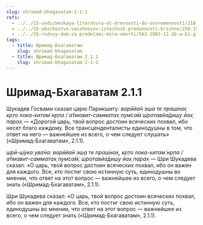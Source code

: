 ```yaml
---
slug: shrimad-bhagavatam-2-1-1
refs:
  - ../../15-vedicheskaya-literatura-ot-drevnosti-do-sovremennosti/218-1981-03-03-a1-dva-kachestva-sovershennogo-voprosa-v-shrimad-bhagavatam.md
  - ../../16-obschestvo-vaishnavov-istochnik-predannosti-krishne/258-1981-03-03-c5-nadmirnaya-priroda-vajshnava-beseda-s-satsvarupoj-maharadzhem.md
  - ../../35-rodnoy-dom-za-predelami-mira-smerti/563-1983-11-26-a-b1-glavnyj-vopros-beseda-tsarya-parikshita-so-svyatym-shukadevom.md
tags:
  - title: Шримад-Бхагаватам
    slug: shrimad-bhagavatam
  - title: Шримад-Бхагаватам 2.1.1
    slug: shrimad-bhagavatam-2-1-1
---
```


# Шримад-Бхагаватам 2.1.1

Шукадев Госвами сказал царю Парикшиту: *варӣйа̄н эша те праш́нах̣ кр̣то лока-хитам̇ нр̣па / а̄тмавит-самматах̣ пум̇са̄м̇ ш́ротавйа̄диш̣у йах̣ парах̣* — «Дорогой царь, твой вопрос достоин всяческих похвал, ибо несет благо каждому. Все трансценденталисты единодушны в том, что ответ на него — важнейшее из всего, о чем следует слушать» («Шримад-Бхагаватам», 2.1.1).

*ш́рӣ-ш́ука ува̄ча: варӣйа̄н эш̣а те праш́нах̣, кр̣то лока-хитам̇ нр̣па / а̄тмавит-самматах̣ пум̇са̄м̇, ш́ротавйа̄диш̣у йах̣ парах̣* — Шри Шукадева сказал: «О царь, твой вопрос достоин всяческих похвал, ибо он важен для каждого. Все, кто постиг свою истинную суть, единодушны во мнении, что ответ на этот вопрос — важнейшее из всего, о чем следует знать («Шримад-Бхагаватам», 2.1.1).

Шри Шукадева сказал: «О царь, твой вопрос достоин всяческих похвал, ибо он важен для каждого. Все, кто постиг свою истинную суть, единодушны во мнении, что ответ на этот вопрос — важнейшее из всего, о чем следует знать («Шримад-Бхагаватам», 2.1.1).


